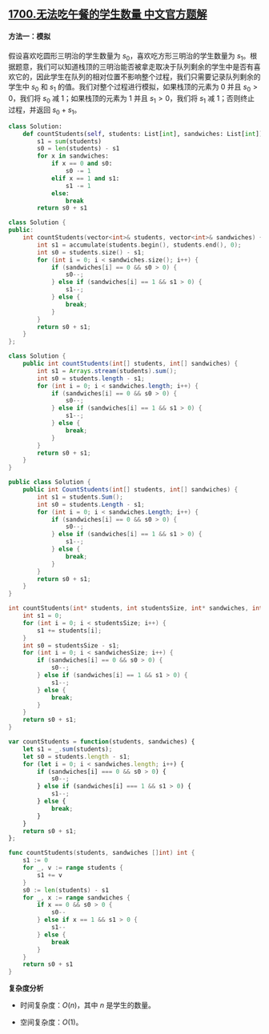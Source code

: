 ## [1700.无法吃午餐的学生数量 中文官方题解](https://leetcode.cn/problems/number-of-students-unable-to-eat-lunch/solutions/100000/wu-fa-chi-wu-can-de-xue-sheng-shu-liang-fv3f5)

#### 方法一：模拟

假设喜欢吃圆形三明治的学生数量为 $s_0$，喜欢吃方形三明治的学生数量为 $s_1$。根据题意，我们可以知道栈顶的三明治能否被拿走取决于队列剩余的学生中是否有喜欢它的，因此学生在队列的相对位置不影响整个过程，我们只需要记录队列剩余的学生中 $s_0$ 和 $s_1$ 的值。我们对整个过程进行模拟，如果栈顶的元素为 $0$ 并且 $s_0 \gt 0$，我们将 $s_0$ 减 $1$；如果栈顶的元素为 $1$ 并且 $s_1 \gt 0$，我们将 $s_1$ 减 $1$；否则终止过程，并返回 $s_0 + s_1$。

```Python [sol1-Python3]
class Solution:
    def countStudents(self, students: List[int], sandwiches: List[int]) -> int:
        s1 = sum(students)
        s0 = len(students) - s1
        for x in sandwiches:
            if x == 0 and s0:
                s0 -= 1
            elif x == 1 and s1:
                s1 -= 1
            else:
                break
        return s0 + s1
```

```C++ [sol1-C++]
class Solution {
public:
    int countStudents(vector<int>& students, vector<int>& sandwiches) {
        int s1 = accumulate(students.begin(), students.end(), 0);
        int s0 = students.size() - s1;
        for (int i = 0; i < sandwiches.size(); i++) {
            if (sandwiches[i] == 0 && s0 > 0) {
                s0--;
            } else if (sandwiches[i] == 1 && s1 > 0) {
                s1--;
            } else {
                break;
            }
        }
        return s0 + s1;
    }
};
```

```Java [sol1-Java]
class Solution {
    public int countStudents(int[] students, int[] sandwiches) {
        int s1 = Arrays.stream(students).sum();
        int s0 = students.length - s1;
        for (int i = 0; i < sandwiches.length; i++) {
            if (sandwiches[i] == 0 && s0 > 0) {
                s0--;
            } else if (sandwiches[i] == 1 && s1 > 0) {
                s1--;
            } else {
                break;
            }
        }
        return s0 + s1;
    }
}
```

```C# [sol1-C#]
public class Solution {
    public int CountStudents(int[] students, int[] sandwiches) {
        int s1 = students.Sum();
        int s0 = students.Length - s1;
        for (int i = 0; i < sandwiches.Length; i++) {
            if (sandwiches[i] == 0 && s0 > 0) {
                s0--;
            } else if (sandwiches[i] == 1 && s1 > 0) {
                s1--;
            } else {
                break;
            }
        }
        return s0 + s1;
    }
}
```

```C [sol1-C]
int countStudents(int* students, int studentsSize, int* sandwiches, int sandwichesSize) {
    int s1 = 0;
    for (int i = 0; i < studentsSize; i++) {
        s1 += students[i];
    }
    int s0 = studentsSize - s1;
    for (int i = 0; i < sandwichesSize; i++) {
        if (sandwiches[i] == 0 && s0 > 0) {
            s0--;
        } else if (sandwiches[i] == 1 && s1 > 0) {
            s1--;
        } else {
            break;
        }
    }
    return s0 + s1;
}
```

```JavaScript [sol1-JavaScript]
var countStudents = function(students, sandwiches) {
    let s1 = _.sum(students);
    let s0 = students.length - s1;
    for (let i = 0; i < sandwiches.length; i++) {
        if (sandwiches[i] === 0 && s0 > 0) {
            s0--;
        } else if (sandwiches[i] === 1 && s1 > 0) {
            s1--;
        } else {
            break;
        }
    }
    return s0 + s1;
};
```

```go [sol1-Golang]
func countStudents(students, sandwiches []int) int {
    s1 := 0
    for _, v := range students {
        s1 += v
    }
    s0 := len(students) - s1
    for _, x := range sandwiches {
        if x == 0 && s0 > 0 {
            s0--
        } else if x == 1 && s1 > 0 {
            s1--
        } else {
            break
        }
    }
    return s0 + s1
}
```

**复杂度分析**

+ 时间复杂度：$O(n)$，其中 $n$ 是学生的数量。

+ 空间复杂度：$O(1)$。